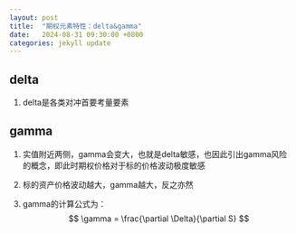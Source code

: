 ```yaml
---
layout: post
title:  "期权元素特性：delta&gamma"
date:   2024-08-31 09:30:00 +0800
categories: jekyll update
---
```

## delta
1. delta是各类对冲首要考量要素

## gamma
1. 实值附近两侧，gamma会变大，也就是delta敏感，也因此引出gamma风险的概念，即此时期权价格对于标的价格波动极度敏感
2. 标的资产价格波动越大，gamma越大，反之亦然

3. gamma的计算公式为：
$$
\gamma = \frac{\partial \Delta}{\partial S}
$$

